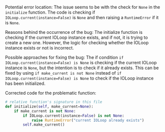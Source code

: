 Potential error location:
The issue seems to be with the check for `None` in the `initialize` function. The code is checking if `IOLoop.current(instance=False)` is `None` and then raising a `RuntimeError` if it is `None`.

Reasons behind the occurrence of the bug:
The initialize function is checking if the current IOLoop instance exists, and if not, it is trying to create a new one. However, the logic for checking whether the IOLoop instance exists or not is incorrect.

Possible approaches for fixing the bug:
The if condition `if IOLoop.current(instance=False) is None` is checking if the current IOLoop instance is `None`, but the intention is to check if it already exists. This can be fixed by using `if make_current is not None` instead of `if IOLoop.current(instance=False) is None` to check if the IOLoop instance has been initialized.

Corrected code for the problematic function:
```python
# relative function's signature in this file
def initialize(self, make_current=None):
    if make_current is not None:
        if IOLoop.current(instance=False) is not None:
            raise RuntimeError("current IOLoop already exists")
        self.make_current()
```